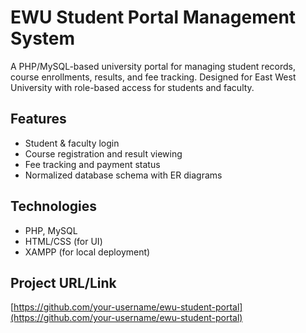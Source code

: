 # EWU Student Portal Management System

A PHP/MySQL-based university portal for managing student records, course enrollments, results, and fee tracking. Designed for East West University with role-based access for students and faculty.

## Features
- Student & faculty login
- Course registration and result viewing
- Fee tracking and payment status
- Normalized database schema with ER diagrams

## Technologies
- PHP, MySQL
- HTML/CSS (for UI)
- XAMPP (for local deployment)

## Project URL/Link
[https://github.com/your-username/ewu-student-portal](https://github.com/your-username/ewu-student-portal)
